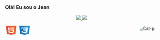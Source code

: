 ### Olá! Eu sou o Jean

<div align="center">
  <a href="https://github.com/jeandeandrade">
  <img height="130em" src="https://github-readme-stats.vercel.app/api?username=jeandeandrade&show_icons=true&theme=onedark&include_all_commits=true&count_private=true"/>
  <img height="130em" src="https://github-readme-stats.vercel.app/api/top-langs/?username=jeandeandrade&layout=compact&langs_count=7&theme=onedark"/>
</div>
  <div style="display: inline_block"><br>
  <img align="center" alt="Rafa-HTML" height="30" width="40" src="https://raw.githubusercontent.com/devicons/devicon/master/icons/html5/html5-original.svg">
  <img align="center" alt="Rafa-CSS" height="30" width="40" src="https://raw.githubusercontent.com/devicons/devicon/master/icons/css3/css3-original.svg">
  <img align="right" alt="Cat-pic" height="120" style="border-radius:70px;" src="https://miro.medium.com/max/1000/0*08FXLCON4eRuhTz3">
</div>
    
##
